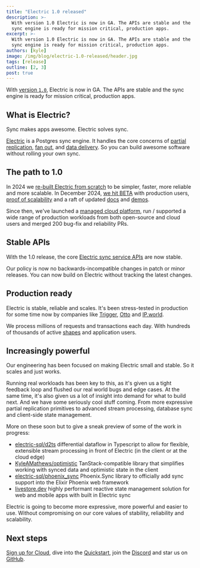 ```yaml
---
title: "Electric 1.0 released"
description: >-
  With version 1.0 Electric is now in GA. The APIs are stable and the
  sync engine is ready for mission critical, production apps.
excerpt: >-
  With version 1.0 Electric is now in GA. The APIs are stable and the
  sync engine is ready for mission critical, production apps.
authors: [kyle]
image: /img/blog/electric-1.0-released/header.jpg
tags: [release]
outline: [2, 3]
post: true
---
```


With [version `1.0`](https://github.com/electric-sql/electric/releases), Electric is now in GA. The APIs are stable and the sync engine is ready for mission critical, production apps.

## What is Electric?

Sync makes apps awesome. Electric solves sync.

[Electric](/) is a Postgres sync engine. It handles the core concerns of [partial replication](/docs/guides/shapes), [fan out](/docs/api/http#caching), and [data delivery](/how/it-works). So you can build awesome software without rolling your own sync.

## The path to 1.0

In 2024 we [re-built Electric from scratch](/blog/2024/07/17/electric-next) to be simpler, faster, more reliable and more scalable. In December 2024, [we hit BETA](/blog/2024/12/10/electric-beta-release#the-path-to-beta) with production users, [proof of scalability](/docs/reference/benchmarks) and a raft of updated [docs](/docs/intro) and [demos](/demos).

Since then, we've launched a [managed cloud platform](/produuct/cloud), run / supported a wide range of production workloads from both open-source and cloud users and merged 200 bug-fix and reliability PRs.

## Stable APIs

With the 1.0 release, the core [Electric sync service APIs](/docs/intro) are now stable.

Our policy is now no backwards-incompatible changes in patch or minor releases. You can now build on Electric without tracking the latest changes.

## Production ready

Electric is stable, reliable and scales. It's been stress-tested in production for some time now by companies like [Trigger](https://trigger.dev), [Otto](https://ottogrid.ai) and [IP.world](https://ip.world).

We process millions of requests and transactions each day. With hundreds of thousands of active [shapes](/docs/shapes) and application users.

## Increasingly powerful

Our engineering has been focused on making Electric small and stable. So it scales and just works.

Running real workloads has been key to this, as it's given us a tight feedback loop and flushed our real world bugs and edge cases. At the same time, it's also given us a lot of insight into demand for what to build next. And we have some seriously cool stuff coming. From more expressive partial replication primitives to advanced stream processing, database sync and client-side state management.

More on these soon but to give a sneak preview of some of the work in progress:

- [electric-sql/d2ts](https://github.com/electric-sql/d2ts) differential dataflow in Typescript to allow for flexible, extensible stream processing in front of Electric (in the client or at the cloud edge)
- [KyleAMathews/optimistic](http://github.com/KyleAMathews/optimistic) TanStack-compatible library that simplifies working with synced data and optimistic state in the client
- [electric-sql/phoenix_sync](https://github.com/electric-sql/phoenix_sync) Phoenix.Sync library to officially add sync support into the Elixir Phoenix web framework
- [livestore.dev](https://livestore.dev/getting-started/react-web) highly performant reactive state management solution for web and mobile apps with built in Electric sync

Electric is going to become more expressive, more powerful and easier to use. Without compromising on our core values of stability, reliability and scalability.

## Next steps

[Sign up for Cloud](/product/cloud), dive into the [Quickstart](/docs/quickstart), join the [Discord](https://discord.electric-sql.com) and star us on [GitHub](https://github.com/electric-sql/electric).

<div class="actions cta-actions page-footer-actions left">
  <div class="action cloud-cta">
    <VPButton
        href="/product/cloud/sign-up"
        text="Sign up to Cloud"
        theme="brand"
    />
    &nbsp;
    <VPButton
        href="/docs/quickstart"
        text="Quickstart"
        theme="alt"
    />
    &nbsp;
    <VPButton
        href="https://discord.electric-sql.com"
        text="Discord"
        theme="alt"
    />
    &nbsp;
    <VPButton
        href="https://github.com/electric-sql/electric"
        text="GitHub"
        theme="alt"
    />
  </div>
</div>
